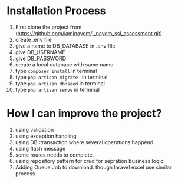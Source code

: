 # Installation Process

1. First clone the project from (https://github.com/iamjnayem/j_nayem_ssl_assessment.git)
2. create .env file
3. give a name to DB_DATABASE in .env file
4. give DB_USERNAME
5. give DB_PASSWORD
4. create a local database with same name
5. type  `composer install` in terminal
6. type `php artisan migrate ` in terminal
7. type `php artisan db:seed` in terminal
8. type `php artisan serve` in terminal


# How I can improve the project?

1. using validation
2. using exception handling
3. using DB::transaction where several operations happend
4. using flash message
5. some routes needs to complete.
6. using repository pattern for crud for sepration business logic
7. Adding Queue Job to download. though laravel excel use similar process


